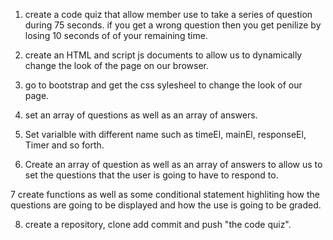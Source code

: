1. create a code quiz that allow member use to take a series of question during 75 seconds.
if you get a wrong question then you get penilize by losing 10 seconds of of your remaining time.

2. create an HTML and script js documents to allow us to dynamically change the look of the page on our browser.

3. go to bootstrap and get the css sylesheel to change the look of our page.

4. set an array of questions as well as an array of answers.

5. Set varialble with different name such as timeEl, mainEl, responseEl, Timer and so forth.

6. Create an array of question as well as an array of answers to allow us to set the questions that the user is going to have to respond to.

7 create functions as well as some conditional statement highliting how the questions are going to be displayed and how the use is going to be graded.

8. create a repository, clone add commit and push "the code quiz".




